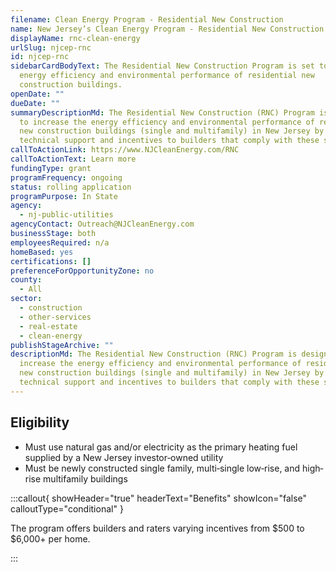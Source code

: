 ```yaml
---
filename: Clean Energy Program - Residential New Construction
name: New Jersey’s Clean Energy Program - Residential New Construction
displayName: rnc-clean-energy
urlSlug: njcep-rnc
id: njcep-rnc
sidebarCardBodyText: The Residential New Construction Program is set to increase
  energy efficiency and environmental performance of residential new
  construction buildings.
openDate: ""
dueDate: ""
summaryDescriptionMd: The Residential New Construction (RNC) Program is designed
  to increase the energy efficiency and environmental performance of residential
  new construction buildings (single and multifamily) in New Jersey by offering
  technical support and incentives to builders that comply with these standards.
callToActionLink: https://www.NJCleanEnergy.com/RNC
callToActionText: Learn more
fundingType: grant
programFrequency: ongoing
status: rolling application
programPurpose: In State
agency:
  - nj-public-utilities
agencyContact: Outreach@NJCleanEnergy.com
businessStage: both
employeesRequired: n/a
homeBased: yes
certifications: []
preferenceForOpportunityZone: no
county:
  - All
sector:
  - construction
  - other-services
  - real-estate
  - clean-energy
publishStageArchive: ""
descriptionMd: The Residential New Construction (RNC) Program is designed to
  increase the energy efficiency and environmental performance of residential
  new construction buildings (single and multifamily) in New Jersey by offering
  technical support and incentives to builders that comply with these standards.
---
```

## Eligibility

* Must use natural gas and/or electricity as the primary heating fuel supplied by a New Jersey investor‐owned utility
* Must be newly constructed single family, multi‐single low‐rise, and high‐rise multifamily buildings

:::callout{ showHeader="true" headerText="Benefits" showIcon="false" calloutType="conditional" }

The program offers builders and raters varying incentives from $500 to $6,000+ per home.

:::